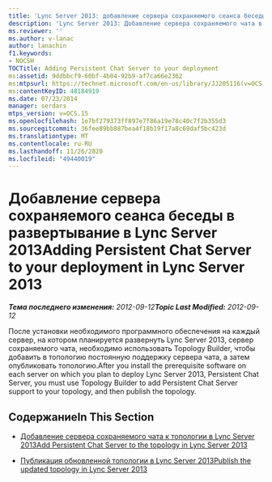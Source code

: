 ```yaml
---
title: 'Lync Server 2013: добавление сервера сохраняемого сеанса беседы в развертывание'
description: 'Lync Server 2013: Добавление сервера сохраняемого чата в развертывание.'
ms.reviewer: ''
ms.author: v-lanac
author: lanachin
f1.keywords:
- NOCSH
TOCTitle: Adding Persistent Chat Server to your deployment
ms:assetid: 9ddbbcf9-60bf-4b04-92b9-af7ca66e2362
ms:mtpsurl: https://technet.microsoft.com/en-us/library/JJ205116(v=OCS.15)
ms:contentKeyID: 48184919
ms.date: 07/23/2014
manager: serdars
mtps_version: v=OCS.15
ms.openlocfilehash: 1e7bf279373ff897e7f86a19e78c40c7f2b355d3
ms.sourcegitcommit: 36fee89bb887bea4f18b19f17a8c69daf5bc423d
ms.translationtype: MT
ms.contentlocale: ru-RU
ms.lasthandoff: 11/26/2020
ms.locfileid: "49440019"
---
```

# <a name="adding-persistent-chat-server-to-your-deployment-in-lync-server-2013"></a><span data-ttu-id="ac9ba-103">Добавление сервера сохраняемого сеанса беседы в развертывание в Lync Server 2013</span><span class="sxs-lookup"><span data-stu-id="ac9ba-103">Adding Persistent Chat Server to your deployment in Lync Server 2013</span></span>

<div data-xmlns="http://www.w3.org/1999/xhtml">

<div class="topic" data-xmlns="http://www.w3.org/1999/xhtml" data-msxsl="urn:schemas-microsoft-com:xslt" data-cs="https://msdn.microsoft.com/">

<div data-asp="https://msdn2.microsoft.com/asp">



</div>

<div id="mainSection">

<div id="mainBody"><span data-ttu-id="ac9ba-104">

<span> </span></span><span class="sxs-lookup"><span data-stu-id="ac9ba-104">

<span> </span></span></span>

<span data-ttu-id="ac9ba-105">_**Тема последнего изменения:** 2012-09-12_</span><span class="sxs-lookup"><span data-stu-id="ac9ba-105">_**Topic Last Modified:** 2012-09-12_</span></span>

<span data-ttu-id="ac9ba-106">После установки необходимого программного обеспечения на каждый сервер, на котором планируется развернуть Lync Server 2013, сервер сохраняемого чата, необходимо использовать Topology Builder, чтобы добавить в топологию постоянную поддержку сервера чата, а затем опубликовать топологию.</span><span class="sxs-lookup"><span data-stu-id="ac9ba-106">After you install the prerequisite software on each server on which you plan to deploy Lync Server 2013, Persistent Chat Server, you must use Topology Builder to add Persistent Chat Server support to your topology, and then publish the topology.</span></span>

<div>

## <a name="in-this-section"></a><span data-ttu-id="ac9ba-107">Содержание</span><span class="sxs-lookup"><span data-stu-id="ac9ba-107">In This Section</span></span>

  - [<span data-ttu-id="ac9ba-108">Добавление сервера сохраняемого чата к топологии в Lync Server 2013</span><span class="sxs-lookup"><span data-stu-id="ac9ba-108">Add Persistent Chat Server to the topology in Lync Server 2013</span></span>](lync-server-2013-add-persistent-chat-server-to-the-topology.md)

  - [<span data-ttu-id="ac9ba-109">Публикация обновленной топологии в Lync Server 2013</span><span class="sxs-lookup"><span data-stu-id="ac9ba-109">Publish the updated topology in Lync Server 2013</span></span>](lync-server-2013-publish-the-updated-topology.md)

<span data-ttu-id="ac9ba-110"></div>

</div>

<span> </span>

</div>

</div>

</span><span class="sxs-lookup"><span data-stu-id="ac9ba-110"></div>

</div>

<span> </span>

</div>

</div>

</span></span></div>

